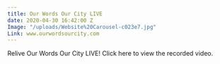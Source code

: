 ```yaml
---
title: Our Words Our City LIVE
date: 2020-04-30 16:42:00 Z
Image: "/uploads/Website%20Carousel-c023e7.jpg"
Link: www.ourwordsourcity.com
---
```


Relive Our Words Our City LIVE! Click here to view the recorded video.